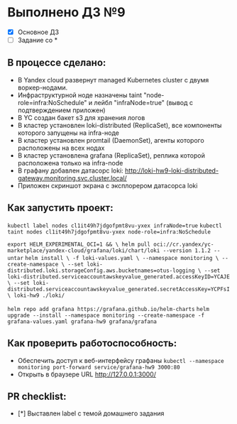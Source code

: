 # Выполнено ДЗ №9

 - [x] Основное ДЗ
 - [ ] Задание со *

## В процессе сделано:
 - В Yandex cloud развернут managed Kubernetes cluster с двумя воркер-нодами.
 - Инфраструктурной ноде назначены taint "node-role=infra:NoSchedule" и лейбл "infraNode=true" (вывод с подтверждением приложен)
 - В YC создан бакет s3 для хранения логов
 - В кластер установлен loki-distributed (ReplicaSet), все компоненты которого запущены на infra-ноде
 - В кластер установлен promtail (DaemonSet), агенты которого расположены на всех нодах
 - В кластер установлена grafana (ReplicaSet), реплика которой расположена только на infra-node
 - В графану добавлен датасорс loki: http://loki-hw9-loki-distributed-gateway.monitoring.svc.cluster.local/
 - Приложен скриншот экрана с эксплорером датасорса loki

## Как запустить проект:
  `kubectl label nodes cl1it49h7jdgofpmt8vu-yxex infraNode=true`
  `kubectl taint nodes cl1it49h7jdgofpmt8vu-yxex node-role=infra:NoSchedule`

  `export HELM_EXPERIMENTAL_OCI=1 && \
    helm pull oci://cr.yandex/yc-marketplace/yandex-cloud/grafana/loki/chart/loki --version 1.1.2 --untar`
  `helm install \
    -f loki-values.yaml \
    --namespace monitoring \
    --create-namespace \
    --set loki-distributed.loki.storageConfig.aws.bucketnames=otus-logging \
    --set loki-distributed.serviceaccountawskeyvalue_generated.accessKeyID=YCAJE \
    --set loki-distributed.serviceaccountawskeyvalue_generated.secretAccessKey=YCPFsI \
    loki-hw9 ./loki/`

  `helm repo add grafana https://grafana.github.io/helm-charts`
  `helm upgrade --install --namespace monitoring --create-namespace -f grafana-values.yaml grafana-hw9 grafana/grafana`


## Как проверить работоспособность:
 - Обеспечить доступ к веб-интерфейсу графаны
   `kubectl --namespace monitoring port-forward service/grafana-hw9 3000:80`
 - Открыть в браузере URL http://127.0.0.1:3000/

## PR checklist:
 - [*] Выставлен label с темой домашнего задания

